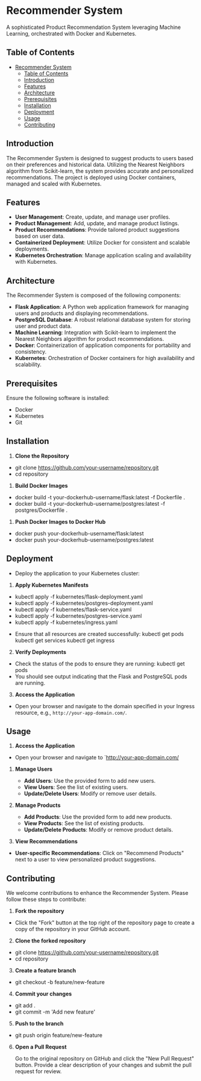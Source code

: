 # Recommender System

A sophisticated Product Recommendation System leveraging Machine Learning, orchestrated with Docker and Kubernetes.

## Table of Contents

- [Recommender System](#recommender-system)
  - [Table of Contents](#table-of-contents)
  - [Introduction](#introduction)
  - [Features](#features)
  - [Architecture](#architecture)
  - [Prerequisites](#prerequisites)
  - [Installation](#installation)
  - [Deployment](#deployment)
  - [Usage](#usage)
  - [Contributing](#contributing)

## Introduction

The Recommender System is designed to suggest products to users based on their preferences and historical data. Utilizing the Nearest Neighbors algorithm from Scikit-learn, the system provides accurate and personalized recommendations. The project is deployed using Docker containers, managed and scaled with Kubernetes.

## Features

- **User Management**: Create, update, and manage user profiles.
- **Product Management**: Add, update, and manage product listings.
- **Product Recommendations**: Provide tailored product suggestions based on user data.
- **Containerized Deployment**: Utilize Docker for consistent and scalable deployments.
- **Kubernetes Orchestration**: Manage application scaling and availability with Kubernetes.

## Architecture

The Recommender System is composed of the following components:

- **Flask Application**: A Python web application framework for managing users and products and displaying recommendations.
- **PostgreSQL Database**: A robust relational database system for storing user and product data.
- **Machine Learning**: Integration with Scikit-learn to implement the Nearest Neighbors algorithm for product recommendations.
- **Docker**: Containerization of application components for portability and consistency.
- **Kubernetes**: Orchestration of Docker containers for high availability and scalability.

## Prerequisites

Ensure the following software is installed:

- Docker
- Kubernetes
- Git

## Installation

1. **Clone the Repository**

+   git clone https://github.com/your-username/repository.git
+   cd repository
1. **Build Docker Images**
+   docker build -t your-dockerhub-username/flask:latest -f Dockerfile .
+   docker build -t your-dockerhub-username/postgres:latest -f postgres/Dockerfile .

1. **Push Docker Images to Docker Hub**
+   docker push your-dockerhub-username/flask:latest
+   docker push your-dockerhub-username/postgres:latest


## Deployment
- Deploy the application to your Kubernetes cluster:

1. **Apply Kubernetes Manifests**
- kubectl apply -f kubernetes/flask-deployment.yaml
- kubectl apply -f kubernetes/postgres-deployment.yaml
- kubectl apply -f kubernetes/flask-service.yaml
- kubectl apply -f kubernetes/postgres-service.yaml
- kubectl apply -f kubernetes/ingress.yaml
  
+   Ensure that all resources are created successfully:
kubectl get pods
kubectl get services
kubectl get ingress
2. **Verify Deployments**
- Check the status of the pods to ensure they are running:
kubectl get pods
- You should see output indicating that the Flask and PostgreSQL pods are running.
3. **Access the Application**
-   Open your browser and navigate to the domain specified in your Ingress resource, e.g., `http://your-app-domain.com/`.
## Usage
1. **Access the Application**
- Open your browser and navigate to `http://your-app-domain.com/

1. **Manage Users**

   - **Add Users**: Use the provided form to add new users.
   - **View Users**: See the list of existing users.
   - **Update/Delete Users**: Modify or remove user details.

2. **Manage Products**
   - **Add Products**: Use the provided form to add new products.
   - **View Products**: See the list of existing products.
   - **Update/Delete Products**: Modify or remove product details.

3. **View Recommendations**

- **User-specific Recommendations**: Click on "Recommend Products" next to a user to view personalized product suggestions.
## Contributing

We welcome contributions to enhance the Recommender System. Please follow these steps to contribute:

1. **Fork the repository**
+ Click the "Fork" button at the top right of the repository page to create a copy of the repository in your GitHub account.
2. **Clone the forked repository**
+   git clone https://github.com/your-username/repository.git
+   cd repository
3. **Create a feature branch**
+   git checkout -b feature/new-feature
4. **Commit your changes**
+   git add .
+   git commit -m 'Add new feature'

5. **Push to the branch**
-   git push origin feature/new-feature
  
6. **Open a Pull Request**

   Go to the original repository on GitHub and click the "New Pull Request" button. Provide a clear description of your changes and submit the pull request for review.

